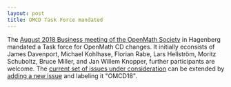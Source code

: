 ```yaml
---
layout: post
title: OMCD Task Force mandated
---
```

The [August 2018 Business meeting of the OpenMath Society](http://www.openmath.org/public/minutes/OM2016.pdf) in Hagenberg mandated a Task force for OpenMath CD changes. It initially econsists of James Davenport, Michael Kohlhase, Florian Rabe, Lars Hellström, Moritz Schuboltz, Bruce Miller, and Jan Willem Knopper, further participants are welcome. The [current set of issues under consideration](https://github.com/openmath/OMSTD/issues?q=is%3Aopen+is%3Aissue+label%3AOMCD18) can be extended by [adding a new issue](https://github.com/openmath/OMSTD/issues) and labeling it "OMCD18". 
